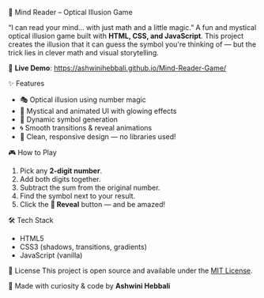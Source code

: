 🔮 Mind Reader – Optical Illusion Game

“I can read your mind… with just math and a little magic.”
A fun and mystical optical illusion game built with **HTML, CSS, and JavaScript**. This project creates the illusion that it can guess the symbol you're thinking of — but the trick lies in clever math and visual storytelling.

🔗 **Live Demo**: https://ashwinihebbali.github.io/Mind-Reader-Game/

✨ Features
- 🎭 Optical illusion using number magic  
- 🌌 Mystical and animated UI with glowing effects  
- 🔢 Dynamic symbol generation  
- 🌀 Smooth transitions & reveal animations  
- 🎨 Clean, responsive design — no libraries used!

🎮 How to Play
1. Pick any **2-digit number**.  
2. Add both digits together.  
3. Subtract the sum from the original number.  
4. Find the symbol next to your result.  
5. Click the **🔮 Reveal** button — and be amazed!

 🛠️ Tech Stack
- HTML5  
- CSS3 (shadows, transitions, gradients)  
- JavaScript (vanilla)

📜 License
This project is open source and available under the [MIT License](LICENSE).

🙌 Made with curiosity & code by **Ashwini Hebbali**

